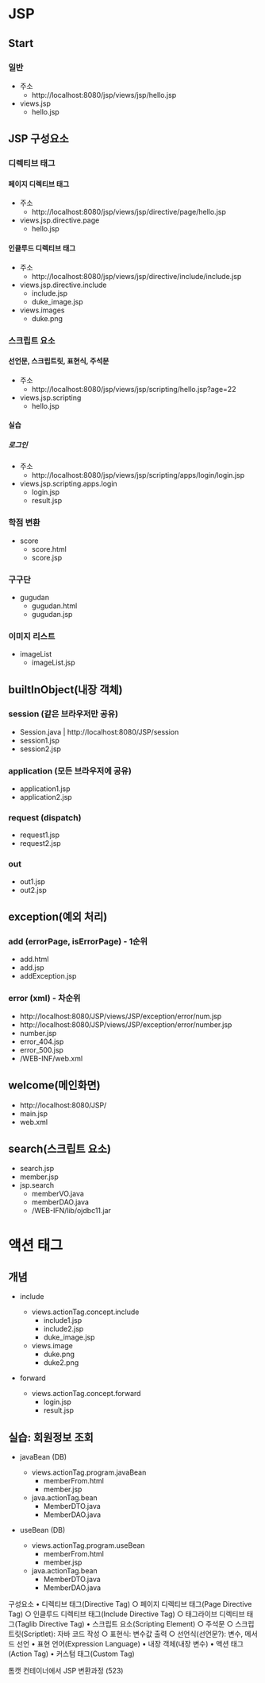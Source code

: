 # JSP
## Start
### 일반
- 주소
	- http://localhost:8080/jsp/views/jsp/hello.jsp
- views.jsp
	- hello.jsp

## JSP 구성요소
### 디렉티브 태그
#### 페이지 디렉티브 태그
- 주소
	- http://localhost:8080/jsp/views/jsp/directive/page/hello.jsp
- views.jsp.directive.page
	- hello.jsp
		
#### 인클루드 디렉티브 태그
- 주소
	- http://localhost:8080/jsp/views/jsp/directive/include/include.jsp
- views.jsp.directive.include
	- include.jsp
	- duke_image.jsp
- views.images
	- duke.png

### 스크립트 요소
#### 선언문, 스크립트릿, 표현식, 주석문
- 주소
	- http://localhost:8080/jsp/views/jsp/scripting/hello.jsp?age=22
- views.jsp.scripting
	- hello.jsp

#### 실습
##### 로그인
- 주소
	- http://localhost:8080/jsp/views/jsp/scripting/apps/login/login.jsp
- views.jsp.scripting.apps.login
	- login.jsp
	- result.jsp
	
### 학점 변환
- score
	- score.html
	- score.jsp
	
### 구구단
- gugudan
	- gugudan.html
	- gugudan.jsp
	
### 이미지 리스트
- imageList
	- imageList.jsp

## builtInObject(내장 객체)
###	session (같은 브라우저만 공유)
- Session.java	| http://localhost:8080/JSP/session
- session1.jsp
- session2.jsp

###	application (모든 브라우저에 공유)
- application1.jsp
- application2.jsp
	
###	request (dispatch)
- request1.jsp
- request2.jsp
	
###	out
- out1.jsp
- out2.jsp
		
## exception(예외 처리)
###	add (errorPage, isErrorPage) - 1순위
- add.html
- add.jsp
- addException.jsp

###	error (xml)	- 차순위
- http://localhost:8080/JSP/views/JSP/exception/error/num.jsp
- http://localhost:8080/JSP/views/JSP/exception/error/number.jsp
- number.jsp
- error_404.jsp
- error_500.jsp
- /WEB-INF/web.xml
	
## welcome(메인화면)
- http://localhost:8080/JSP/
- main.jsp
- web.xml

## search(스크립트 요소)
- search.jsp
- member.jsp
- jsp.search
	- memberVO.java
	- memberDAO.java
	- /WEB-IFN/lib/ojdbc11.jar
		
# 액션 태그
## 개념
- include
	- views.actionTag.concept.include
		- include1.jsp
		- include2.jsp
		- duke_image.jsp
	- views.image
		- duke.png
		- duke2.png
	
- forward
	- views.actionTag.concept.forward
		- login.jsp
		- result.jsp

## 실습: 회원정보 조회
- javaBean (DB)
	- views.actionTag.program.javaBean
		- memberFrom.html
		- member.jsp
	- java.actionTag.bean
		- MemberDTO.java
		- MemberDAO.java

- useBean (DB)
	- views.actionTag.program.useBean
		- memberFrom.html
		- member.jsp
	- java.actionTag.bean
		- MemberDTO.java
		- MemberDAO.java











구성요소
	• 디렉티브 태그(Directive Tag)
		○ 페이지 디렉티브 태그(Page Directive Tag)
		○ 인클루드 디렉티브 태그(Include Directive Tag)
		○ 태그라이브 디렉티브 태그(Taglib Directive Tag)
	• 스크립트 요소(Scripting Element)
		○ 주석문
		○ 스크립트릿(Scriptlet): 자바 코드 작성
		○ 표현식: 변수값 출력
		○ 선언식(선언문?): 변수, 메서드 선언
	• 표현 언어(Expression Language)
	• 내장 객체(내장 변수)
	• 액션 태그(Action Tag)
	• 커스텀 태그(Custom Tag)

톰캣 컨테이너에서 JSP 변환과정
(523)